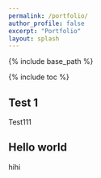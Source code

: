 ```yaml
---
permalink: /portfolio/
author_profile: false
excerpt: "Portfolio"
layout: splash
---
```


{% include base_path %}

{% include toc %}


## Test 1

Test111

##  Hello world

hihi


<!--
<div class="grid__wrapper">
  {% for post in site.portfolio %}
    {% include archive-single.html type="grid" %}
  {% endfor %}
</div>
-->

